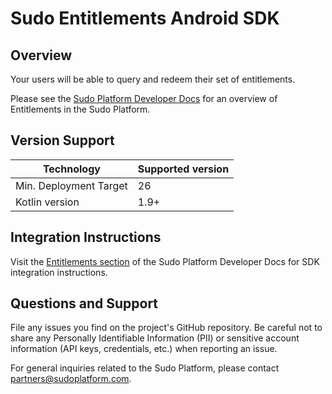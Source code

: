 # Sudo Entitlements Android SDK

## Overview
Your users will be able to query and redeem their set of entitlements.

Please see the [Sudo Platform Developer Docs](https://sudoplatform.com/docs) for an overview of Entitlements in the Sudo Platform.

## Version Support
| Technology             | Supported version |
| ---------------------- | ----------------- |
| Min. Deployment Target | 26                |
| Kotlin version         | 1.9+              |

## Integration Instructions
Visit the [Entitlements section](https://sudoplatform.com/docs/guides/entitlements) of the Sudo Platform Developer Docs for SDK integration instructions.

## Questions and Support
File any issues you find on the project's GitHub repository. Be careful not to share any Personally Identifiable Information (PII) or sensitive account information (API keys, credentials, etc.) when reporting an issue.

For general inquiries related to the Sudo Platform, please contact [partners@sudoplatform.com](mailto:partners@sudoplatform.com).
